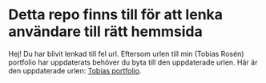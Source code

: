 # Detta repo finns till för att lenka användare till rätt hemmsida

Hej! 
Du har blivit lenkad till fel url. Eftersom urlen till min (Tobias Rosén) portfolio har uppdaterats behöver du byta till den uppdaterade urlen.
Här är den uppdaterade urlen: [Tobias portfolio](https://tobiasjohanrosen.github.io/portfolio/).

